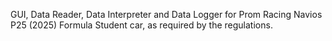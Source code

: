 GUI, Data Reader, Data Interpreter and Data Logger for Prom Racing Navios P25 (2025) Formula Student car, as required by the regulations.
